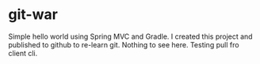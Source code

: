 # git-war
Simple hello world using Spring MVC and Gradle.  I created this project and published to github to re-learn git.  Nothing to see here. Testing pull fro client cli.
